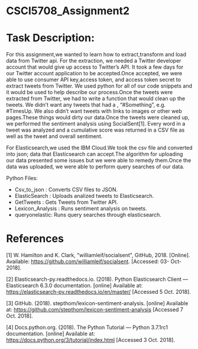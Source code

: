 # CSCI5708_Assignment2
# Task Description:

For this assignment,we wanted to learn how to extract,transform and load data from Twitter api. For the extraction, we needed a Twitter developer account that would give up access to Twitter’s API. It took a few days for our Twitter account application to be accepted.Once accepted, we were able to use consumer API key,access token, and access token secret to extract tweets from Twitter. We used python for all of our code snippets and it would be used to help describe our process.Once the tweets were extracted from Twitter, we had to write a function that would clean up the tweets. We didn’t want any tweets that had a , “#Something”, e.g. #TimesUp. We also didn’t want tweets with links to images or other web pages.These things would dirty our data.Once the tweets were cleaned up, we performed the sentiment analysis using SocialSent[1]. Every word in a tweet was analyzed and a cumulative score was returned in a CSV file as well as the tweet and overall sentiment.

For Elasticsearch,we used the IBM Cloud.We took the csv file and converted into json; data that Elasticsearch can accept.The algorithm for uploading our data presented some issues but we were able to remedy them.Once the data was uploaded, we were able to perform query searches of our data.

Python Files:

 - Csv_to_json : Converts CSV files to JSON.
 - ElasticSearch : Uploads analized tweets to Elasticsearch.
 - GetTweets : Gets Tweets from Twitter API.
 - Lexicon_Analysis : Runs sentiment analysis on tweets.
 - queryonelastic: Runs query searches through elasticsearch.

# References

[1] W. Hamilton and K. Clark, "williamleif/socialsent", GitHub, 2018. [Online]. Available: https://github.com/williamleif/socialsent. [Accessed: 03- Oct- 2018].

[2] Elasticsearch-py.readthedocs.io. (2018). Python Elasticsearch Client — Elasticsearch 6.3.0 documentation. [online] Available at: https://elasticsearch-py.readthedocs.io/en/master/ [Accessed 5 Oct. 2018].

[3] GitHub. (2018). stepthom/lexicon-sentiment-analysis. [online] Available at: https://github.com/stepthom/lexicon-sentiment-analysis [Accessed 7 Oct. 2018].

[4] Docs.python.org. (2018). The Python Tutorial — Python 3.7.1rc1 documentation. [online] Available at: https://docs.python.org/3/tutorial/index.html [Accessed 3 Oct. 2018].


